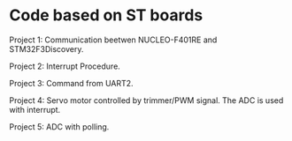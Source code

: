# Code based on ST boards

Project 1: Communication beetwen NUCLEO-F401RE and STM32F3Discovery.

Project 2: Interrupt Procedure.

Project 3: Command from UART2.

Project 4: Servo motor controlled by trimmer/PWM signal. The ADC is used with interrupt.

Project 5: ADC with polling.
